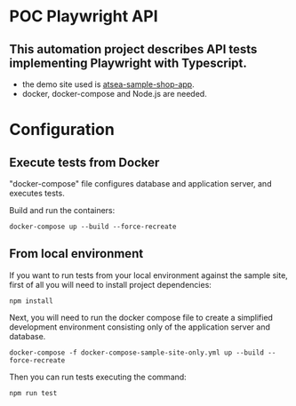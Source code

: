 # POC Playwright API

## This automation project describes API tests implementing Playwright with Typescript.
- the demo site used is [atsea-sample-shop-app](https://github.com/dockersamples/atsea-sample-shop-app/).
- docker, docker-compose and Node.js are needed.

# Configuration

## Execute tests from Docker

"docker-compose" file configures database and application server, and executes tests.

Build and run the containers:

`docker-compose up --build --force-recreate`

## From local environment
If you want to run tests from your local environment against the sample site,
first of all you will need to install project dependencies:

`npm install`

Next, you will need to run the docker compose file to create a simplified development environment consisting only of the application server and database.

`docker-compose -f docker-compose-sample-site-only.yml up --build --force-recreate`

Then you can run tests executing the command:

`npm run test`
